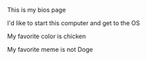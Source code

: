 This is my bios page

I'd like to start this computer and get to the OS

My favorite color is chicken

My favorite meme is not Doge

